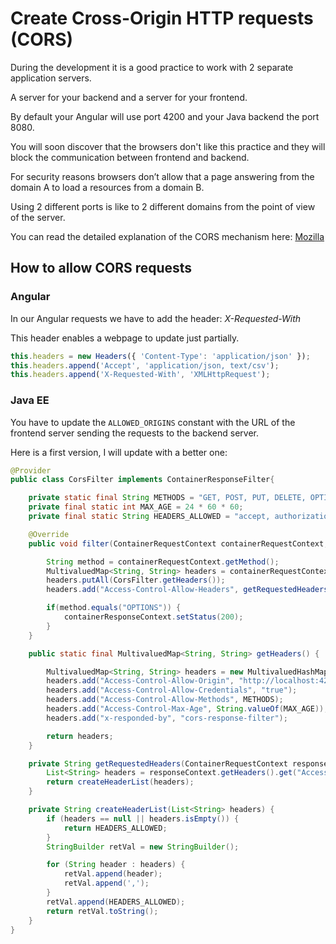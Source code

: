 # Create Cross-Origin HTTP requests (CORS)

During the development it is a good practice to work with 2 separate application servers.

A server for your backend and a server for your frontend.

By default your Angular will use port 4200 and your Java backend the port 8080.

You will soon discover that the browsers don't like this practice and they will block the communication between frontend and backend.

For security reasons browsers don’t allow that a page answering from the domain A to load a resources from a domain B.

Using 2 different ports is like to 2 different domains from the point of view of the server.

You can read the detailed explanation of the CORS mechanism here: [Mozilla](https://developer.mozilla.org/en-US/docs/Web/HTTP/Access_control_CORS)

## How to allow CORS requests

### Angular

In our Angular requests we have to add the header:
_X-Requested-With_

This header enables a webpage to update just partially.

```typescript
this.headers = new Headers({ 'Content-Type': 'application/json' });
this.headers.append('Accept', 'application/json, text/csv');
this.headers.append('X-Requested-With', 'XMLHttpRequest');
```

### Java EE

You have to update the `ALLOWED_ORIGINS` constant with the URL of the frontend server sending the requests to the backend server.

Here is a first version, I will update with a better one:

```java
@Provider
public class CorsFilter implements ContainerResponseFilter{

    private static final String METHODS = "GET, POST, PUT, DELETE, OPTIONS, HEAD";
    private final static int MAX_AGE = 24 * 60 * 60;
    private final static String HEADERS_ALLOWED = "accept, authorization, content-type, x-requested-with";

    @Override
    public void filter(ContainerRequestContext containerRequestContext, ContainerResponseContext containerResponseContext) throws IOException {

        String method = containerRequestContext.getMethod();
        MultivaluedMap<String, String> headers = containerRequestContext.getHeaders();
        headers.putAll(CorsFilter.getHeaders());
        headers.add("Access-Control-Allow-Headers", getRequestedHeaders(containerRequestContext));

        if(method.equals("OPTIONS")) {
            containerResponseContext.setStatus(200);
        }
    }

    public static final MultivaluedMap<String, String> getHeaders() {

        MultivaluedMap<String, String> headers = new MultivaluedHashMap<>();
        headers.add("Access-Control-Allow-Origin", "http://localhost:4200");
        headers.add("Access-Control-Allow-Credentials", "true");
        headers.add("Access-Control-Allow-Methods", METHODS);
        headers.add("Access-Control-Max-Age", String.valueOf(MAX_AGE));
        headers.add("x-responded-by", "cors-response-filter");

        return headers;
    }

    private String getRequestedHeaders(ContainerRequestContext responseContext) {
        List<String> headers = responseContext.getHeaders().get("Access-Control-Request-Headers");
        return createHeaderList(headers);
    }

    private String createHeaderList(List<String> headers) {
        if (headers == null || headers.isEmpty()) {
            return HEADERS_ALLOWED;
        }
        StringBuilder retVal = new StringBuilder();

        for (String header : headers) {
            retVal.append(header);
            retVal.append(',');
        }
        retVal.append(HEADERS_ALLOWED);
        return retVal.toString();
    }
}
```